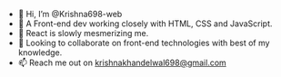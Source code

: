 - 👋 Hi, I’m @Krishna698-web
- 👀 A Front-end dev working closely with HTML, CSS and JavaScript.
- 🌱 React is slowly mesmerizing me.
- 💞️ Looking to collaborate on front-end technologies with best of my knowledge.
- 📫 Reach me out on krishnakhandelwal698@gmail.com

<!---
Krishna698-web/Krishna698-web is a ✨ special ✨ repository because its `README.md` (this file) appears on your GitHub profile.
You can click the Preview link to take a look at your changes.
--->
